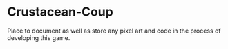 # Crustacean-Coup

Place to document as well as store any pixel art and code in the process of developing this game.
